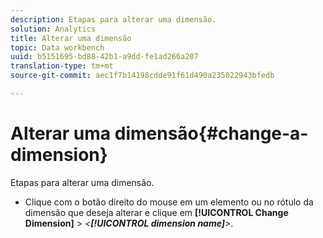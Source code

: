 ```yaml
---
description: Etapas para alterar uma dimensão.
solution: Analytics
title: Alterar uma dimensão
topic: Data workbench
uuid: b5151695-bd88-42b1-a9dd-fe1ad266a207
translation-type: tm+mt
source-git-commit: aec1f7b14198cdde91f61d490a235022943bfedb

---
```



# Alterar uma dimensão{#change-a-dimension}

Etapas para alterar uma dimensão.

* Clique com o botão direito do mouse em um elemento ou no rótulo da dimensão que deseja alterar e clique em **[!UICONTROL Change Dimension]** > *&lt;**[!UICONTROL dimension name]**>*.

